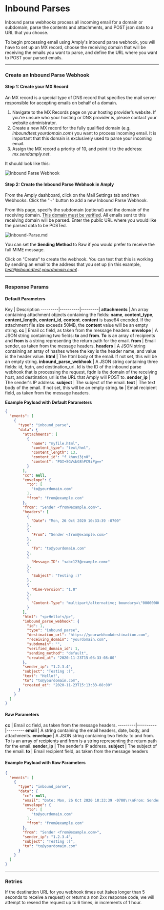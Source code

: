 # Inbound Parses

Inbound parse webhooks process all incoming email for a domain or subdomain, parse the contents and attachments, and POST json data to a URL that you choose.

To begin processing email using Amply's inbound parse webhook, you will have to set up an MX record, choose the receiving domain that will be receiving the emails you want to parse, and define the URL where you want to POST your parsed emails.

****

### Create an Inbound Parse Webhook

#### Step 1: Create your MX Record

An MX record is a special type of DNS record that specifies the mail server responsible for accepting emails on behalf of a domain.

1. Navigate to the MX Records page on your hosting provider’s website. If you’re unsure who your hosting or DNS provider is, please contact your website administrator.
2. Create a new MX record for the fully qualified domain (e.g. *inboundtest.yourdomain.com*) you want to process incoming email. It is important that this domain is exclusively used to parse your incoming email.
3. Assign the MX record a priority of 10, and point it to the address: *mx.sendamply.net*.

It should look like this:

![Inbound Parse Webhook](../../assets/images/inbound_route53.png)

#### Step 2: Create the Inbound Parse Webhook in Amply

From the Amply dashboard, click on the Mail Settings tab and then Webhooks. Click the "+" button to add a new Inbound Parse Webhook.

From this page, specify the subdomain (optional) and the domain of the receiving domain. [This domain must be verified](../Deliverability/100-Sender-Verification.md#domain-verification). All emails sent to this receiving domain will be parsed. Enter the public URL where you would like the parsed data to be POSTed.

![Inbound-Parse.md](../../assets/images/inbound_parse_create.png)


You can set the **Sending Method** to Raw if you would prefer to receive the full MIME message.


Click on "Create" to create the webhook. You can test that this is working by sending an email to the address that you set up (in this example, *test@inboundtest.yourdomain.com*).

****

### Response Params

#### Default Parameters

Key | Description
---------|----------|---------|
**attachments** | An array containing attachment objects containing the fields: **name**, **content_type**, **content_length**, **content_id**, **content**. **content** is base64 encoded. If the attachment file size exceeds 50MB, the **content** value will be an empty string.
 **cc** | Email cc field, as taken from the message headers.
 **envelope** | A JSON string containing two fields: **to** and **from**. **To** is an array of recipients and **from** is a string representing the return path for the email.
 **from** | Email sender, as taken from the message headers.
 **headers** | A JSON string containing an array of hashes where the key is the header name, and value is the header value.
 **html** | The html body of the email. If not set, this will be an empty string.
 **inbound_parse_webhook** | A JSON string containing three fields: id, fqdn, and destination_url. Id is the ID of the inbound parse webhook that is processing the request, fqdn is the domain of the receiving host, and destination_url is the URL that Amply will POST to.
 **sender_ip** | The sender's IP address.
 **subject** | The subject of the email.
 **text** | The text body of the email. If not set, this will be an empty string.
 **to** | Email recipient field, as taken from the message headers.


**Example Payload with Default Parameters**

```json
{
  "events": [
    {
      "type": "inbound_parse",
      "data": {
        "attachments": [
          {
            "name": "myfile.html",
            "content_type": "text/hml",
            "content_length": 13,
            "content_id": "f_khuvi3jn0",
            "content": "PGI+SGVsbG8hPC9iPg=="
          }
        ],
        "cc": null,
        "envelope": {
          "to": [
            "to@yourdomain.com"
          ],
          "from": "from@example.com"
        },
        "from": "Sender <from@example.com>",
        "headers": [
          {
            "Date": "Mon, 26 Oct 2020 10:33:39 -0700"
          },
          {
            "From": "Sender <from@example.com>"
          },
          {
            "To": "to@yourdomain.com"
          },
          {
            "Message-ID": "<abc123@example.com>"
          },
          {
            "Subject": "Testing :)"
          },
          {
            "Mime-Version": "1.0"
          },
          {
            "Content-Type": "multipart/alternative; boundary=\"000000000000571fa205b296554f\""
          }
        ],
        "html": "<p>Hello!</p>",
        "inbound_parse_webhook": {
          "id": 1,
          "type": "inbound_parse",
          "destination_url": "https://yourwebhookdestination.com",
          "receiving_domain": "yourdomain.com",
          "subdomain": "",
          "verified_domain_id": 1,
          "sending_method": "default",
          "created_at": "2020-11-23T15:03:33-08:00"
        },
        "sender_ip": "1.2.3.4",
        "subject": "Testing :)",
        "text": "Hello!",
        "to": "to@yourdomain.com",
        "created_at": "2020-11-23T15:13:33-08:00"
      }
    }
  ]
}
```


#### Raw Parameters


 **cc** | Email cc field, as taken from the message headers.
---------|----------|---------
 **email** | A string containing the email headers, date, body, and attachments.
 **envelope** | A JSON string containing two fields: to and from. To is an array of recipients and from is a string representing the return path for the email.
 **sender_ip** | The sender's IP address.
 **subject** | The subject of the email.
 **to** | Email recipient field, as taken from the message headers


 #### Example Payload with Raw Parameters

```json
{
  "events": [
    {
      "type": "inbound_parse",
      "data": {
        "cc": null,
        "email": "Date: Mon, 26 Oct 2020 10:33:39 -0700\r\nFrom: Sender <from@example.com>\r\nTo: to@yourdomain.com\r\nMessage-ID: <abc123@example.com>\r\nSubject: Testing :)\r\nMime-Version: 1.0\r\nContent-Type: multipart/mixed;\r\n boundary=\"--==_mimepart_5f973596a99ad_15c5c23b98c792fb\";\r\n charset=UTF-8\r\nContent-Transfer-Encoding: 7bit\r\n\r\n\r\n----==_mimepart_5f973596a99ad_15c5c23b98c792fb\r\nContent-Type: text/plain;\r\n charset=UTF-8\r\nContent-Transfer-Encoding: 7bit\r\n\r\nHello!\r\n----==_mimepart_5f973596a99ad_15c5c23b98c792fb\r\nContent-Type: text/html;\r\n charset=UTF-8\r\nContent-Transfer-Encoding: 7bit\r\n\r\n<p>Hello!</p>\r\n----==_mimepart_5f973596a99ad_15c5c23b98c792fb--\r\n",
        "envelope": {
          "to": [
            "to@yourdomain.com"
          ],
          "from": "from@example.com"
        },
        "from": "Sender <from@example.com>",
        "sender_ip": "1.2.3.4",
        "subject": "Testing :)",
        "to": "to@yourdomain.com"
      }
    }
  ]
}
```

***

### Retries

If the destination URL for you webhook times out (takes longer than 5 seconds to receive a request) or returns a non 2xx response code, we will attempt to resend the request up to 6 times, in increments of 1 hour.
